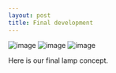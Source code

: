 ```yaml
---
layout: post
title: Final development
---
```


![image]({{site.baseurl}}/images/IMG_9890.jpg)
![image]({{site.baseurl}}/images/IMG_9891.jpg)
![image]({{site.baseurl}}/images/IMG_9892.jpg)

<p> Here is our final lamp concept. </p>